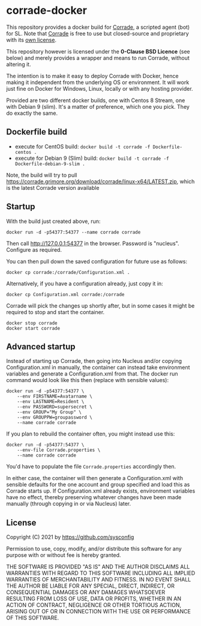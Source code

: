 # corrade-docker

This repository provides a docker build for [Corrade](https://grimore.org/secondlife/scripted_agents/corrade), a scripted agent (bot) for SL. Note that [Corrade](https://grimore.org/secondlife/scripted_agents/corrade) is free to use but closed-source and proprietary with its [own license](https://grimore.org/licenses/was-pc-od). 

This repository however is licensed under the **0-Clause BSD Licence** (see below) and merely provides a wrapper and means to run Corrade, without altering it.

The intention is to make it easy to deploy Corrade with Docker, hence making it independent from the underlying OS or environment. It will work just fine on Docker for Windows, Linux, locally or with any hosting provider.

Provided are two different docker builds, one with Centos 8 Stream, one with Debian 9 (slim). It's a matter of preference, which one you pick. They do exactly the same. 



## Dockerfile build

* execute for CentOS build: `docker build -t corrade -f Dockerfile-centos .` 
* execute for Debian 9 (Slim) build: `docker build -t corrade -f Dockerfile-debian-9-slim .` 

Note, the build will try to pull https://corrade.grimore.org/download/corrade/linux-x64/LATEST.zip, which is the latest Corrade version available


## Startup

With the build just created above, run:
```
docker run -d -p54377:54377 --name corrade corrade
```

Then call http://127.0.0.1:54377 in the browser. Password is "nucleus". Configure as required.

You can then pull down the saved configuration for future use as follows:
```
docker cp corrade:/corrade/Configuration.xml .
```


Alternatively, if you have a configuration already, just copy it in:
```
docker cp Configuration.xml corrade:/corrade
```
Corrade will pick the changes up shortly after, but in some cases it might be required to stop and start the container.

```
docker stop corrade
docker start corrade
```

## Advanced startup

Instead of starting up Corrade, then going into Nucleus and/or copying Configuration.xml in manually, the container can instead take environment variables and generate a Configuration.xml from that. The docker run command would look like this then (replace with sensible values):

```
docker run -d -p54377:54377 \
    --env FIRSTNAME=Avatarname \
    --env LASTNAME=Resident \
    --env PASSWORD=supersecret \
    --env GROUP="My Group" \
    --env GROUPPW=groupassword \
    --name corrade corrade
```

If you plan to rebuild the container often, you might instead use this:
```
docker run -d -p54377:54377 \
    --env-file Corrade.properties \
    --name corrade corrade
```
You'd have to populate the file `Corrade.properties` accordingly then.

In either case, the container will then generate a Configuration.xml with sensible defaults for the one account and group specified and load this as Corrade starts up. If Configuration.xml already exists, environment variables have no effect, thereby preserving whatever changes have been made manually (through copying in or via Nucleus) later.


## License


Copyright (C) 2021 by https://github.com/sysconfig

Permission to use, copy, modify, and/or distribute this software for any purpose with or without fee is hereby granted.

THE SOFTWARE IS PROVIDED "AS IS" AND THE AUTHOR DISCLAIMS ALL WARRANTIES WITH REGARD TO THIS SOFTWARE INCLUDING ALL IMPLIED WARRANTIES OF MERCHANTABILITY AND FITNESS. 
IN NO EVENT SHALL THE AUTHOR BE LIABLE FOR ANY SPECIAL, DIRECT, INDIRECT, OR CONSEQUENTIAL DAMAGES OR ANY DAMAGES WHATSOEVER RESULTING FROM LOSS OF USE, DATA OR PROFITS, 
WHETHER IN AN ACTION OF CONTRACT, NEGLIGENCE OR OTHER TORTIOUS ACTION, ARISING OUT OF OR IN CONNECTION WITH THE USE OR PERFORMANCE OF THIS SOFTWARE.
